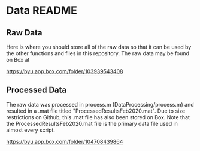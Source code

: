 # Data README

## Raw Data
Here is where you should store all of the raw data so that it can be used by the other functions and files in this repository.
The raw data may be found on Box at 

https://byu.app.box.com/folder/103939543408

## Processed Data
The raw data was processed in process.m (DataProcessing/process.m) and resulted
in a .mat file titled "ProcessedResultsFeb2020.mat". Due to size restrictions on Github,
this .mat file has also been stored on Box. Note that the ProcessedResultsFeb2020.mat
file is the primary data file used in almost every script.

https://byu.app.box.com/folder/104708439864


